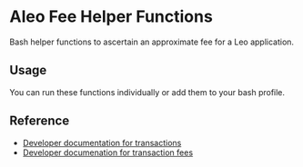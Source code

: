 # Aleo Fee Helper Functions
Bash helper functions to ascertain an approximate fee for a Leo application.

## Usage

You can run these functions individually or add them to your bash profile.

## Reference
* [Developer documentation for transactions](https://developer.aleo.org/concepts/transactions)
* [Developer documenation for transaction fees](https://developer.aleo.org/concepts/transaction_fees)
